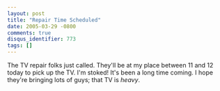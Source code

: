 ```yaml
---
layout: post
title: "Repair Time Scheduled"
date: 2005-03-29 -0800
comments: true
disqus_identifier: 773
tags: []
---
```

The TV repair folks just called. They'll be at my place between 11 and
12 today to pick up the TV. I'm stoked! It's been a long time coming. I
hope they're bringing lots of guys; that TV is *heavy*.
